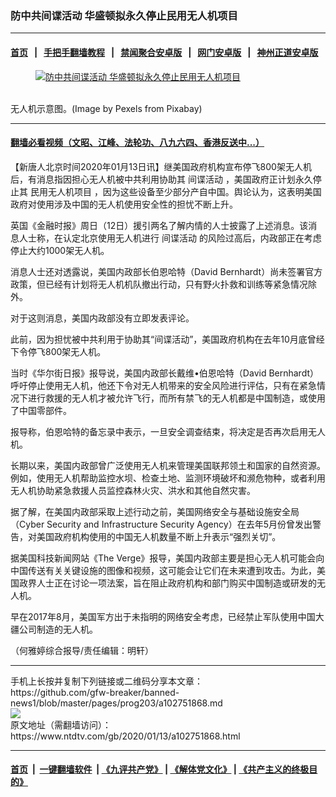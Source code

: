 ### 防中共间谍活动 华盛顿拟永久停止民用无人机项目
------------------------

#### [首页](https://github.com/gfw-breaker/banned-news1/blob/master/README.md) &nbsp;&nbsp;|&nbsp;&nbsp; [手把手翻墙教程](https://github.com/gfw-breaker/guides/wiki) &nbsp;&nbsp;|&nbsp;&nbsp; [禁闻聚合安卓版](https://github.com/gfw-breaker/bn-android) &nbsp;&nbsp;|&nbsp;&nbsp; [网门安卓版](https://github.com/oGate2/oGate) &nbsp;&nbsp;|&nbsp;&nbsp; [神州正道安卓版](https://github.com/SzzdOgate/update) 



<div><div class="featured_image">
 <a href="https://i.ntdtv.com/assets/uploads/2020/01/aerial-view-1866742_1280.jpg" target="_blank">
  <figure>
   <img alt="防中共间谍活动 华盛顿拟永久停止民用无人机项目" src="https://i.ntdtv.com/assets/uploads/2020/01/aerial-view-1866742_1280-800x450.jpg"/>
  </figure><br/>
 </a>
 <span class="caption">
  无人机示意图。(Image by Pexels from Pixabay)
 </span>
</div>
</div><hr/>

#### [翻墙必看视频（文昭、江峰、法轮功、八九六四、香港反送中...）](http://167.172.214.107/home.html)

<div><div class="post_content" itemprop="articleBody">
 <p>
  【新唐人北京时间2020年01月13日讯】继美国政府机构宣布停飞800架无人机后，有消息指因担心无人机被中共利用协助其
  <ok href="https://www.ntdtv.com/gb/间谍活动.htm">
   间谍活动
  </ok>
  ，美国政府正计划永久停止其
  <ok href="https://www.ntdtv.com/gb/民用无人机项目.htm">
   民用无人机项目
  </ok>
  ，因为这些设备至少部分产自中国。舆论认为，这表明美国政府对使用涉及中国的无人机使用安全性的担忧不断上升。
 </p>
 <p>
  英国《金融时报》周日（12日）援引两名了解内情的人士披露了上述消息。该消息人士称，在认定北京使用无人机进行
  <ok href="https://www.ntdtv.com/gb/间谍活动.htm">
   间谍活动
  </ok>
  的风险过高后，内政部正在考虑停止大约1000架无人机。
 </p>
 <p>
  消息人士还对透露说，美国内政部长伯恩哈特（David Bernhardt）尚未签署官方政策，但已经有计划将无人机机队撤出行动，只有野火扑救和训练等紧急情况除外。
 </p>
 <p>
  对于这则消息，美国内政部没有立即发表评论。
 </p>
 <p>
  此前，因为担忧被中共利用于协助其“间谍活动”，美国政府机构在去年10月底曾经下令停飞800架无人机。
 </p>
 <p>
  当时《华尔街日报》报导说，美国内政部长戴维•伯恩哈特（David Bernhardt）呼吁停止使用无人机，他还下令对无人机带来的安全风险进行评估，只有在紧急情况下进行救援的无人机才被允许飞行，而所有禁飞的无人机都是中国制造，或使用了中国零部件。
 </p>
 <p>
  报导称，伯恩哈特的备忘录中表示，一旦安全调查结束，将决定是否再次启用无人机。
 </p>
 <p>
  长期以来，美国内政部曾广泛使用无人机来管理美国联邦领土和国家的自然资源。例如，使用无人机帮助监控水坝、检查土地、监测环境破坏和濒危物种，或者利用无人机协助紧急救援人员监控森林火灾、洪水和其他自然灾害。
 </p>
 <p>
  据了解，在美国内政部采取上述行动之前，美国网络安全与基础设施安全局（Cyber Security and Infrastructure Security Agency）在去年5月份曾发出警告，对美国政府机构使用的中国无人机数量不断上升表示“强烈关切”。
 </p>
 <p>
  据美国科技新闻网站《The Verge》报导，美国内政部主要是担心无人机可能会向中国传送有关关键设施的图像和视频，这可能会让它们在未来遭到攻击。为此，美国政界人士正在讨论一项法案，旨在阻止政府机构和部门购买中国制造或研发的无人机。
 </p>
 <p>
  早在2017年8月，美国军方出于未指明的网络安全考虑，已经禁止军队使用中国大疆公司制造的无人机。
 </p>
 <p>
  （何雅婷综合报导/责任编辑：明轩）
 </p>
 <div class="single_ad">
 </div>
</div>
</div>
<hr/>
手机上长按并复制下列链接或二维码分享本文章：<br/>
https://github.com/gfw-breaker/banned-news1/blob/master/pages/prog203/a102751868.md <br/>
<a href='https://github.com/gfw-breaker/banned-news1/blob/master/pages/prog203/a102751868.md'><img src='https://github.com/gfw-breaker/banned-news1/blob/master/pages/prog203/a102751868.md.png'/></a> <br/>
原文地址（需翻墙访问）：https://www.ntdtv.com/gb/2020/01/13/a102751868.html


------------------------
#### [首页](https://github.com/gfw-breaker/banned-news1/blob/master/README.md) &nbsp;|&nbsp; [一键翻墙软件](https://github.com/gfw-breaker/nogfw/blob/master/README.md) &nbsp;| [《九评共产党》](https://github.com/gfw-breaker/9ping.md/blob/master/README.md#九评之一评共产党是什么) | [《解体党文化》](https://github.com/gfw-breaker/jtdwh.md/blob/master/README.md) | [《共产主义的终极目的》](https://github.com/gfw-breaker/gczydzjmd.md/blob/master/README.md)


<img src='http://gfw-breaker.win/banned-news/pages/prog203/a102751868.md' width='0px' height='0px'/>